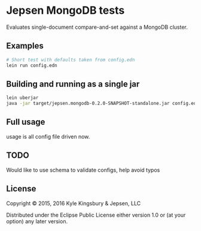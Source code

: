# Jepsen MongoDB tests

Evaluates single-document compare-and-set against a MongoDB cluster.

## Examples

```sh
# Short test with defaults taken from config.edn
lein run config.edn

```

## Building and running as a single jar

```sh
lein uberjar
java -jar target/jepsen.mongodb-0.2.0-SNAPSHOT-standalone.jar config.edn ...
```

## Full usage

usage is all config file driven now.

## TODO

Would like to use schema to validate configs, help avoid typos

## License

Copyright © 2015, 2016 Kyle Kingsbury & Jepsen, LLC

Distributed under the Eclipse Public License either version 1.0 or (at
your option) any later version.
